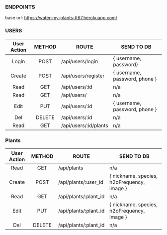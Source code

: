 
### ENDPOINTS
base url: https://water-my-plants-tt67.herokuapp.com/
### USERS

| User Action | METHOD | ROUTE                      | SEND TO DB                           |
| :---------: | :----: | ---------------------      | ------------------------------------ |
|    Login    |  POST  | /api/users/login           | { username, password}                |
|   Create    |  POST  | /api/users/register        | { username, password, phone }        |
|    Read     |  GET   | /api/users/:id             | n/a                                  |
|    Read     |  GET   | /api/users/                | n/a                                  |
|    Edit     |  PUT   | /api/users/:id             | { username, password, phone }        |
|     Del     | DELETE | /api/users/:id             | n/a                                  |
|    Read     |  GET   | /api/users/:id/plants      | n/a                                  |

### Plants

| User Action | METHOD | ROUTE                    | SEND TO DB                                          |
| :---------: | :----: | ---------------          | --------------------------------------------------- |
|    Read     |  GET   | /api/plants              | n/a                                                 |
|   Create    |  POST  | /api/plants/:user_id     | { nickname, species, h2oFrequency, image }                 |
|    Read     |  GET   | /api/plants/:plant_id    | n/a                                                 |
|    Edit     |  PUT   | /api/plants/:plant_id    | { nickname, species, h2oFrequency, image }                 |
|     Del     | DELETE | /api/plants/:plant_id    | n/a                                                 |